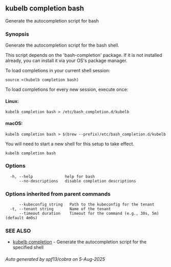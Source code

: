 ## kubelb completion bash

Generate the autocompletion script for bash

### Synopsis

Generate the autocompletion script for the bash shell.

This script depends on the 'bash-completion' package.
If it is not installed already, you can install it via your OS's package manager.

To load completions in your current shell session:

	source <(kubelb completion bash)

To load completions for every new session, execute once:

#### Linux:

	kubelb completion bash > /etc/bash_completion.d/kubelb

#### macOS:

	kubelb completion bash > $(brew --prefix)/etc/bash_completion.d/kubelb

You will need to start a new shell for this setup to take effect.


```
kubelb completion bash
```

### Options

```
  -h, --help              help for bash
      --no-descriptions   disable completion descriptions
```

### Options inherited from parent commands

```
      --kubeconfig string   Path to the kubeconfig for the tenant
  -t, --tenant string       Name of the tenant
      --timeout duration    Timeout for the command (e.g., 30s, 5m) (default 4m0s)
```

### SEE ALSO

* [kubelb completion](kubelb_completion.md)	 - Generate the autocompletion script for the specified shell

###### Auto generated by spf13/cobra on 5-Aug-2025
